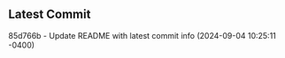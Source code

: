 
## Latest Commit
85d766b - Update README with latest commit info (2024-09-04 10:25:11 -0400) <Yunxi-Zhou>
